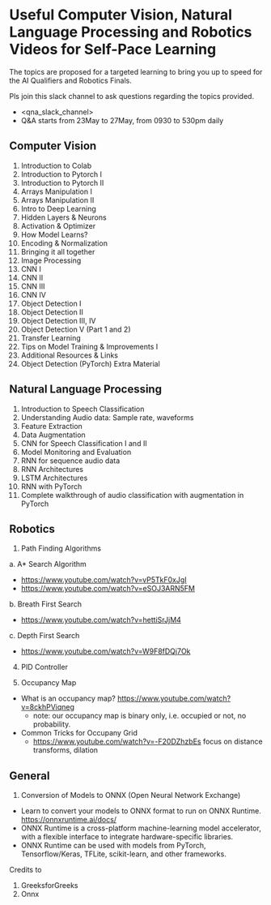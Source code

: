 # Useful Computer Vision, Natural Language Processing and Robotics Videos for Self-Pace Learning
The topics are proposed for a targeted learning to bring you up to speed for the AI Qualifiers and Robotics Finals. 

Pls join this slack channel to ask questions regarding the topics provided. 
- <qna_slack_channel>
- Q&A starts from 23May to 27May, from 0930 to 530pm daily

## Computer Vision

1. Introduction to Colab		
2. Introduction to Pytorch I		
3. Introduction to Pytorch II		
4. Arrays Manipulation I		
5. Arrays Manipulation II		
6. Intro to Deep Learning		
7. Hidden Layers & Neurons		
8. Activation & Optimizer		
9. How Model Learns?		
10. Encoding & Normalization		
11. Bringing it all together		
12. Image Processing		
13. CNN I		
14. CNN II		
15. CNN III		
16. CNN IV		
17. Object Detection I		
18. Object Detection II		
19. Object Detection III, IV 
20. Object Detection V (Part 1 and 2)
21. Transfer Learning	
22. Tips on Model Training & Improvements I		
23. Additional Resources & Links	
24. Object Detection (PyTorch) Extra Material

## Natural Language Processing

1. Introduction to Speech Classification
2. Understanding Audio data: Sample rate, waveforms
3. Feature Extraction
4. Data Augmentation
5. CNN for Speech Classification I and II
6. Model Monitoring and Evaluation
7. RNN for sequence audio data
8. RNN Architectures
9. LSTM Architectures
10. RNN with PyTorch
11. Complete walkthrough of audio classification with augmentation in PyTorch

## Robotics

1. Path Finding Algorithms

a. A* Search Algorithm 
- https://www.youtube.com/watch?v=vP5TkF0xJgI
- https://www.youtube.com/watch?v=eSOJ3ARN5FM

b. Breath First Search
- https://www.youtube.com/watch?v=hettiSrJjM4

c. Depth First Search
- https://www.youtube.com/watch?v=W9F8fDQj7Ok

4. PID Controller


5. Occupancy Map
- What is an occupancy map? https://www.youtube.com/watch?v=8ckhPViqneg
  - note: our occupancy map is binary only, i.e. occupied or not, no probability. 
- Common Tricks for Occupany Grid
  - https://www.youtube.com/watch?v=-F20DZhzbEs focus on distance transforms, dilation

## General 

1. Conversion of Models to ONNX (Open Neural Network Exchange)
- Learn to convert your models to ONNX format to run on ONNX Runtime. https://onnxruntime.ai/docs/
- ONNX Runtime is a cross-platform machine-learning model accelerator, with a flexible interface to integrate hardware-specific libraries. 
- ONNX Runtime can be used with models from PyTorch, Tensorflow/Keras, TFLite, scikit-learn, and other frameworks.


Credits to 
1. GreeksforGreeks
2. Onnx
